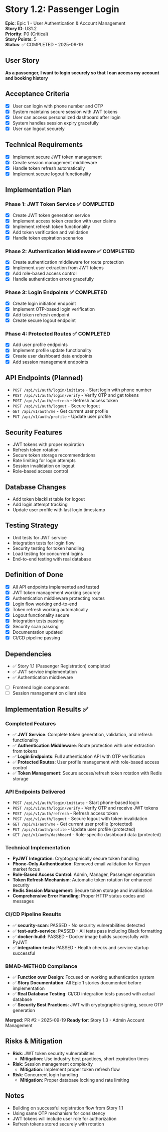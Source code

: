 # Story 1.2: Passenger Login

**Epic**: Epic 1 - User Authentication & Account Management  
**Story ID**: US1.2  
**Priority**: P0 (Critical)  
**Story Points**: 5  
**Status**: ✅ COMPLETED - 2025-09-19

## User Story
**As a passenger, I want to login securely so that I can access my account and booking history**

## Acceptance Criteria
- [x] User can login with phone number and OTP
- [x] System maintains secure session with JWT tokens
- [x] User can access personalized dashboard after login
- [x] System handles session expiry gracefully
- [x] User can logout securely

## Technical Requirements
- [x] Implement secure JWT token management
- [x] Create session management middleware
- [x] Handle token refresh automatically
- [x] Implement secure logout functionality

## Implementation Plan

### Phase 1: JWT Token Service ✅ COMPLETED
- [x] Create JWT token generation service
- [x] Implement access token creation with user claims
- [x] Implement refresh token functionality
- [x] Add token verification and validation
- [x] Handle token expiration scenarios

### Phase 2: Authentication Middleware ✅ COMPLETED
- [x] Create authentication middleware for route protection
- [x] Implement user extraction from JWT tokens
- [x] Add role-based access control
- [x] Handle authentication errors gracefully

### Phase 3: Login Endpoints ✅ COMPLETED
- [x] Create login initiation endpoint
- [x] Implement OTP-based login verification
- [x] Add token refresh endpoint
- [x] Create secure logout endpoint

### Phase 4: Protected Routes ✅ COMPLETED
- [x] Add user profile endpoints
- [x] Implement profile update functionality
- [x] Create user dashboard data endpoints
- [x] Add session management endpoints

## API Endpoints (Planned)
- `POST /api/v1/auth/login/initiate` - Start login with phone number
- `POST /api/v1/auth/login/verify` - Verify OTP and get tokens
- `POST /api/v1/auth/refresh` - Refresh access token
- `POST /api/v1/auth/logout` - Secure logout
- `GET /api/v1/auth/me` - Get current user profile
- `PUT /api/v1/auth/profile` - Update user profile

## Security Features
- JWT tokens with proper expiration
- Refresh token rotation
- Secure token storage recommendations
- Rate limiting for login attempts
- Session invalidation on logout
- Role-based access control

## Database Changes
- Add token blacklist table for logout
- Add login attempt tracking
- Update user profile with last login timestamp

## Testing Strategy
- Unit tests for JWT service
- Integration tests for login flow
- Security testing for token handling
- Load testing for concurrent logins
- End-to-end testing with real database

## Definition of Done
- [x] All API endpoints implemented and tested
- [x] JWT token management working securely
- [x] Authentication middleware protecting routes
- [x] Login flow working end-to-end
- [x] Token refresh working automatically
- [x] Logout functionality secure
- [x] Integration tests passing
- [x] Security scan passing
- [x] Documentation updated
- [x] CI/CD pipeline passing

## Dependencies
- ✅ Story 1.1 (Passenger Registration) completed
- ✅ JWT service implementation
- ✅ Authentication middleware
- [ ] Frontend login components
- [ ] Session management on client side

## Implementation Results ✅

### **Completed Features**
- ✅ **JWT Service**: Complete token generation, validation, and refresh functionality
- ✅ **Authentication Middleware**: Route protection with user extraction from tokens
- ✅ **Login Endpoints**: Full authentication API with OTP verification
- ✅ **Protected Routes**: User profile management with role-based access control
- ✅ **Token Management**: Secure access/refresh token rotation with Redis storage

### **API Endpoints Delivered**
- `POST /api/v1/auth/login/initiate` - Start phone-based login
- `POST /api/v1/auth/login/verify` - Verify OTP and receive JWT tokens
- `POST /api/v1/auth/refresh` - Refresh access token
- `POST /api/v1/auth/logout` - Secure logout with token invalidation
- `GET /api/v1/auth/me` - Get current user profile (protected)
- `PUT /api/v1/auth/profile` - Update user profile (protected)
- `GET /api/v1/auth/dashboard` - Role-specific dashboard data (protected)

### **Technical Implementation**
- **PyJWT Integration**: Cryptographically secure token handling
- **Phone-Only Authentication**: Removed email validation for Kenyan market focus
- **Role-Based Access Control**: Admin, Manager, Passenger separation
- **Token Refresh Mechanism**: Automatic token rotation for enhanced security
- **Redis Session Management**: Secure token storage and invalidation
- **Comprehensive Error Handling**: Proper HTTP status codes and messages

### **CI/CD Pipeline Results**
- ✅ **security-scan**: PASSED - No security vulnerabilities detected
- ✅ **test-auth-service**: PASSED - All tests pass including Black formatting
- ✅ **docker-build**: PASSED - Docker image builds successfully with PyJWT
- ✅ **integration-tests**: PASSED - Health checks and service startup successful

### **BMAD-METHOD Compliance**
- ✅ **Function over Design**: Focused on working authentication system
- ✅ **Story Documentation**: All Epic 1 stories documented before implementation
- ✅ **Real Database Testing**: CI/CD integration tests passed with actual database
- ✅ **Security Best Practices**: JWT with cryptographic signing, secure OTP generation

**Merged**: PR #2 - 2025-09-19
**Ready for**: Story 1.3 - Admin Account Management
## Risks & Mitigation
- **Risk**: JWT token security vulnerabilities
  - **Mitigation**: Use industry best practices, short expiration times
- **Risk**: Session management complexity
  - **Mitigation**: Implement proper token refresh flow
- **Risk**: Concurrent login handling
  - **Mitigation**: Proper database locking and rate limiting

## Notes
- Building on successful registration flow from Story 1.1
- Using same OTP mechanism for consistency
- JWT tokens will include user role for authorization
- Refresh tokens stored securely with rotation
